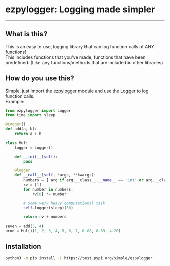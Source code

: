 # ezpylogger: Logging made simpler
- - -
## What is this?
This is an easy to use, logging library that can log function calls of ANY functions! \
This includes functions that you've made, functions that have been predefined. (Like any functions/methods that are included in other libraries)

## How do you use this?
Simple, just import the ezpylogger module and use the Logger to log function calls. \
Example:
``` python
from ezpylogger import Logger
from time import sleep

@Logger()
def add(a, b):
    return a + b

class Mul:
    logger = Logger()

    def __init__(self):
        pass

    @logger
    def __call__(self, *args, **kwargs):
        numbers = [ arg if arg.__class__.__name__ == 'int' or arg.__class__.__name__ == 'float' else 1 for arg in args ]
        rv = [1]
        for number in numbers:
            rv[0] *= number

        # Some very heavy computational task
        self.logger(sleep)(30)

        return rv + numbers

seven = add(3, 4)
prod = Mul()(1, 2, 3, 4, 5, 6, 7, 0.08, 0.69, 4.20)
```

## Installation
``` bash
python3 -m pip install -i https://test.pypi.org/simple/ezpylogger
```
